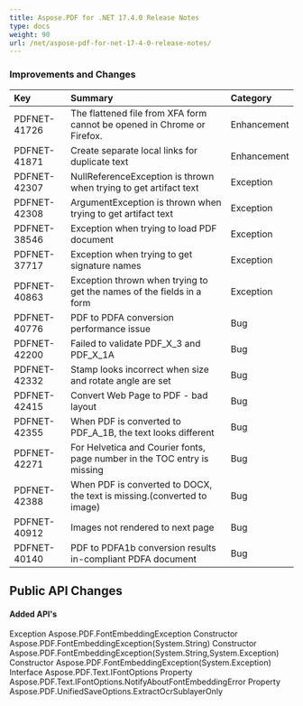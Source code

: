 ```yaml
---
title: Aspose.PDF for .NET 17.4.0 Release Notes
type: docs
weight: 90
url: /net/aspose-pdf-for-net-17-4-0-release-notes/
---
```


### **Improvements and Changes**

|**Key**|**Summary**|**Category**|
| :- | :- | :- |
|PDFNET-41726|The flattened file from XFA form cannot be opened in Chrome or Firefox.|Enhancement|
|PDFNET-41871|Create separate local links for duplicate text|Enhancement|
|PDFNET-42307|NullReferenceException is thrown when trying to get artifact text|Exception|
|PDFNET-42308|ArgumentException is thrown when trying to get artifact text|Exception|
|PDFNET-38546|Exception when trying to load PDF document|Exception|
|PDFNET-37717|Exception when trying to get signature names|Exception|
|PDFNET-40863|Exception thrown when trying to get the names of the fields in a form|Exception|
|PDFNET-40776|PDF to PDFA conversion performance issue|Bug|
|PDFNET-42200|Failed to validate PDF_X_3 and PDF_X_1A|Bug|
|PDFNET-42332|Stamp looks incorrect when size and rotate angle are set|Bug|
|PDFNET-42415|Convert Web Page to PDF - bad layout|Bug|
|PDFNET-42355|When PDF is converted to PDF_A_1B, the text looks different|Bug|
|PDFNET-42271|For Helvetica and Courier fonts, page number in the TOC entry is missing|Bug|
|PDFNET-42388|When PDF is converted to DOCX, the text is missing.(converted to image)|Bug|
|PDFNET-40912|Images not rendered to next page|Bug|
|PDFNET-40140|PDF to PDFA1b conversion results in-compliant PDFA document|Bug|
## **Public API Changes**
#### **Added API's**
Exception Aspose.PDF.FontEmbeddingException
Constructor Aspose.PDF.FontEmbeddingException(System.String)
Constructor Aspose.PDF.FontEmbeddingException(System.String,System.Exception)
Constructor Aspose.PDF.FontEmbeddingException(System.Exception)
Interface Aspose.PDF.Text.IFontOptions
Property Aspose.PDF.Text.IFontOptions.NotifyAboutFontEmbeddingError
Property Aspose.PDF.UnifiedSaveOptions.ExtractOcrSublayerOnly
